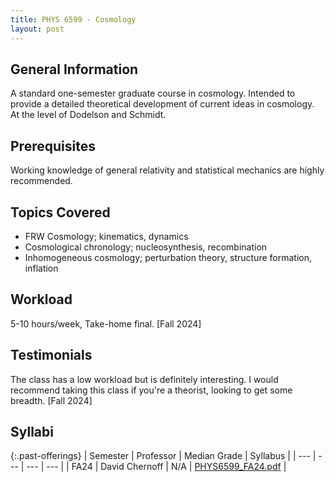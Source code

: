 ```yaml
---
title: PHYS 6599 - Cosmology
layout: post
---
```


<link rel="stylesheet" href="/main.css">

## General Information

A standard one-semester graduate course in cosmology. Intended to provide a detailed theoretical development of current ideas in cosmology. At the level of Dodelson and Schmidt.

## Prerequisites

Working knowledge of general relativity and statistical mechanics are highly recommended.

## Topics Covered

- FRW Cosmology; kinematics, dynamics
- Cosmological chronology; nucleosynthesis, recombination
- Inhomogeneous cosmology; perturbation theory, structure formation, inflation

## Workload

5-10 hours/week, Take-home final. [Fall 2024]

## Testimonials

The class has a low workload but is definitely interesting. I would recommend taking this class if you're a theorist, looking to get some breadth. [Fall 2024]

## Syllabi

{:.past-offerings}
| Semester | Professor | Median Grade | Syllabus |
| --- | --- | --- | --- |
| FA24 | David Chernoff | N/A | <a href="/syllabi/PHYS6599_FA24.pdf">PHYS6599_FA24.pdf</a>  |